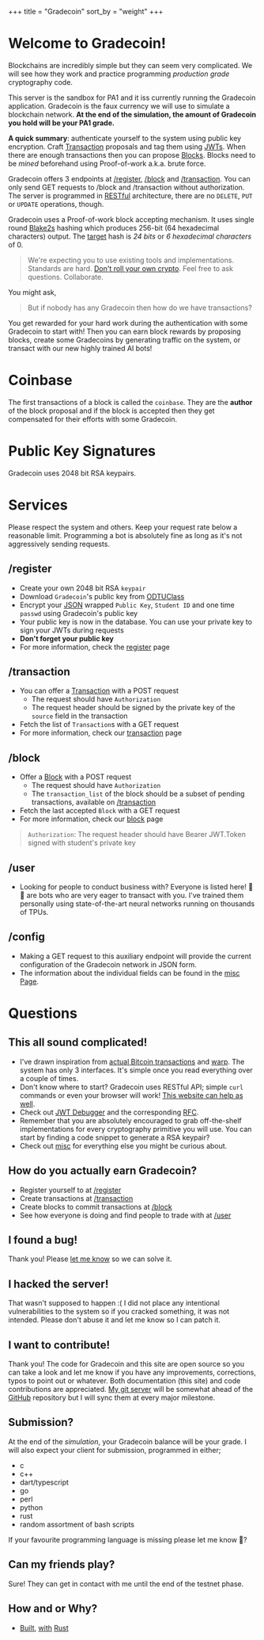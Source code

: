 +++
title = "Gradecoin"
sort_by = "weight"
+++

# Welcome to Gradecoin!
Blockchains are incredibly simple but they can seem very complicated.
We will see how they work and practice programming _production grade_ cryptography code.

This server is the sandbox for PA1 and it iss currently running the Gradecoin application.
Gradecoin is the faux currency we will use to simulate a blockchain network.
**At the end of the simulation, the amount of Gradecoin you hold will be your PA1 grade.**

**A quick summary**: authenticate yourself to the system using public key encryption.
Craft [Transaction](@/transaction_docs.md) proposals and tag them using [JWTs](@/JWT.md).
When there are enough transactions then you can propose [Blocks](@/block_docs.md).
Blocks need to be _mined_ beforehand using Proof-of-work a.k.a. brute force.

Gradecoin offers 3 endpoints at [/register](/register), [/block](/block) and [/transaction](/transaction). You can only send GET requests to /block and /transaction without authorization.
The server is programmed in [RESTful](https://www.service-architecture.com/articles/web-services/representational_state_transfer_rest.html) architecture, there are no `DELETE`, `PUT` or `UPDATE` operations, though.

Gradecoin uses a Proof-of-work block accepting mechanism. It uses single round [Blake2s](https://www.blake2.net/) hashing which produces 256-bit (64 hexadecimal characters) output. The [target](https://wiki.bitcoinsv.io/index.php/Target) hash is _24 bits_ or _6 hexadecimal characters_ of 0.

> We're expecting you to use existing tools and implementations. Standards are hard. [Don't roll your own crypto](https://www.reddit.com/r/crypto/comments/2coqsy/dont_roll_your_own/). Feel free to ask questions. Collaborate.

You might ask,

> But if nobody has any Gradecoin then how do we have transactions?

You get rewarded for your hard work during the authentication with some Gradecoin to start with!
Then you can earn block rewards by proposing blocks, create some Gradecoins by generating traffic on the system, or transact with our new highly trained AI bots!

# Coinbase
The first transactions of a block is called the `coinbase`. They are the **author** of the block proposal and if the block is accepted then they get compensated for their efforts with some Gradecoin.

# Public Key Signatures
Gradecoin uses 2048 bit RSA keypairs.

# Services

Please respect the system and others.
Keep your request rate below a reasonable limit.
Programming a bot is absolutely fine as long as it's not aggressively sending requests.

## /register
- Create your own 2048 bit RSA `keypair`
- Download `Gradecoin`'s public key from [ODTUClass](https://odtuclass.metu.edu.tr/my/)
- Encrypt your [JSON](https://www.json.org/json-en.html) wrapped `Public Key`, `Student ID` and one time `passwd` using Gradecoin's public key
- Your public key is now in the database. You can use your private key to sign your JWTs during requests
- **Don't forget your public key**
- For more information, check the [register](@/register_docs.md) page

## /transaction
- You can offer a [Transaction](@/transaction_docs.md) with a POST request
    - The request should have `Authorization`
    - The request header should be signed by the private key of the `source` field in the transaction
- Fetch the list of `Transaction`s with a GET request
- For more information, check our [transaction](@/transaction_docs.md) page

## /block
- Offer a [Block](@/block_docs.md) with a POST request
    - The request should have `Authorization`
    - The `transaction_list` of the block should be a subset of pending transactions, available on [/transaction](/transaction)
- Fetch the last accepted `Block` with a GET request
- For more information, check our [block](@/block_docs.md) page

> `Authorization`: The request header should have Bearer JWT.Token signed with student's private key

## /user
- Looking for people to conduct business with? Everyone is listed here!
🤖👋 are bots who are very eager to transact with you.
I've trained them personally using state-of-the-art neural networks running on thousands of TPUs.

## /config
- Making a GET request to this auxiliary endpoint will provide the current configuration of the Gradecoin network in JSON form.
- The information about the individual fields can be found in the [misc Page](@/misc_docs.md).

# Questions
## This all sound complicated!
- I've drawn inspiration from [actual Bitcoin transactions](https://explorer.bitcoin.com/btc) and [warp](https://github.com/seanmonstar/warp/blob/master/examples/todos.rs). The system has only 3 interfaces. It's simple once you read everything over a couple of times.
- Don't know where to start? Gradecoin uses RESTful API; simple `curl` commands or even your browser will work! [This website can help as well](https://curl.trillworks.com/).
- Check out [JWT Debugger](https://jwt.io) and the corresponding [RFC](https://tools.ietf.org/html/rfc7519).
- Remember that you are absolutely encouraged to grab off-the-shelf implementations for every cryptography primitive you will use. You can start by finding a code snippet to generate a RSA keypair?
- Check out [misc](@/misc_docs.md) for everything else you might be curious about.

## How do you actually earn Gradecoin?
- Register yourself to at [/register](@/register_docs.md)
- Create transactions at [/transaction](@/transaction_docs.md)
- Create blocks to commit transactions at [/block](@/block_docs.md)
- See how everyone is doing and find people to trade with at [/user](/user)

## I found a bug!
Thank you! Please [let me know](mailto:yigit@ceng.metu.edu.tr) so we can solve it.

## I hacked the server!
That wasn't supposed to happen :( I did not place any intentional vulnerabilities to the system so if you cracked something, it was not intended. Please don't abuse it and let me know so I can patch it.

## I want to contribute!
Thank you! The code for Gradecoin and this site are open source so you can take a look and let me know if you have any improvements, corrections, typos to point out or whatever.
Both documentation (this site) and code contributions are appreciated.
[My git server](https://git.yigitsever.com/) will be somewhat ahead of the [GitHub](https://github.com/yigitsever/gradecoin) repository but I will sync them at every major milestone.

## Submission?
At the end of the _simulation_, your Gradecoin balance will be your grade. I will also expect your client for submission, programmed in either;

- c
- c++
- dart/typescript
- go
- perl
- python
- rust
- random assortment of bash scripts

If your favourite programming language is missing please let me know 🤷?

## Can my friends play?
Sure! They can get in contact with me until the end of the testnet phase.

## How and or Why?
- [Built](https://xkcd.com/2314/), [with](https://lofi.cafe/) [Rust](https://xkcd.com/2418/)
